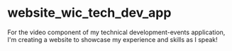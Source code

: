 # website_wic_tech_dev_app
For the video component of my technical development-events application, I'm creating a website to showcase my experience and skills as I speak!
